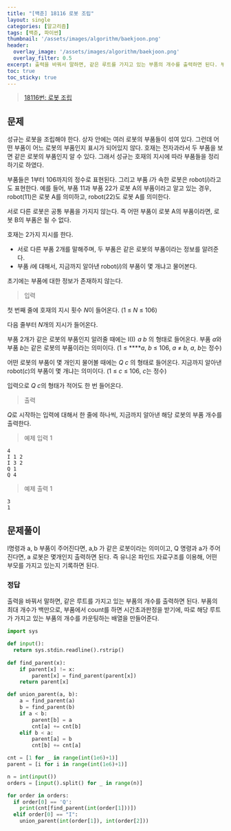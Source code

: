 ```yaml
---
title: "[백준] 18116 로봇 조립"
layout: single
categories: [알고리즘]
tags: [백준, 파이썬]
thumbnail: '/assets/images/algorithm/baekjoon.png'
header:
  overlay_image: '/assets/images/algorithm/baekjoon.png'
  overlay_filter: 0.5
excerpt: 출력을 바꿔서 말하면, 같은 루트를 가지고 있는 부품의 개수를 출력하면 된다. 부품의 최대 개수가 백만으로, 부품에서 count를 하면 시간초과판정을 받기에, 따로 해당 루트가 가지고 있는 부품의 개수를 카운팅하는 배열을 만들어준다.
toc: true
toc_sticky: true
---
```


>[18116번: 로봇 조립](https://www.acmicpc.net/problem/18116)
>

## 문제

성규는 로봇을 조립해야 한다. 상자 안에는 여러 로봇의 부품들이 섞여 있다. 그런데 어떤 부품이 어느 로봇의 부품인지 표시가 되어있지 않다. 호재는 전자과라서 두 부품을 보면 같은 로봇의 부품인지 알 수 있다. 그래서 성규는 호재의 지시에 따라 부품들을 정리하기로 하였다.

부품들은 1부터 106까지의 정수로 표현된다. 그리고 부품 *i*가 속한 로봇은 robot(*i*)라고도 표현한다. 예를 들어, 부품 11과 부품 22가 로봇 A의 부품이라고 알고 있는 경우, robot(11)은 로봇 A를 의미하고, robot(22)도 로봇 A를 의미한다.

서로 다른 로봇은 공통 부품을 가지지 않는다. 즉 어떤 부품이 로봇 A의 부품이라면, 로봇 B의 부품은 될 수 없다.

호재는 2가지 지시를 한다.

- 서로 다른 부품 2개를 말해주며, 두 부품은 같은 로봇의 부품이라는 정보를 알려준다.
- 부품 *i*에 대해서, 지금까지 알아낸 robot(*i*)의 부품이 몇 개냐고 물어본다.

초기에는 부품에 대한 정보가 존재하지 않는다.

> 입력

첫 번째 줄에 호재의 지시 횟수 *N*이 들어온다. (1 ≤ *N* ≤ 106)

다음 줄부터 *N*개의 지시가 들어온다.

부품 2개가 같은 로봇의 부품인지 알려줄 때에는 I\(I\)  *a b* 의 형태로 들어온다. 부품 *a*와 부품 *b*는 같은 로봇의 부품이라는 의미이다. (1 ≤ *****a*, *b* ≤ 106, *a* ≠ *b, a*, *b*는 정수)

어떤 로봇의 부품이 몇 개인지 물어볼 때에는 *Q c* 의 형태로 들어온다. 지금까지 알아낸 robot(*c*)의 부품이 몇 개냐는 의미이다. (1 ≤ *c* ≤ 106, *c*는 정수)

입력으로 *Q c*의 형태가 적어도 한 번 들어온다.

> 출력

*Q*로 시작하는 입력에 대해서 한 줄에 하나씩, 지금까지 알아낸 해당 로봇의 부품 개수를 출력한다.

> 예제 입력 1

```
4
I 1 2
I 3 2
Q 1
Q 4
```

> 예제 출력 1

```
3
1
```

## 문제풀이

I명령과 a, b 부품이 주어진다면, a,b 가 같은 로봇이라는 의미이고, Q 명령과 a가 주어진다면, a 로봇은 몇개인지 출력하면 된다. 즉 유니온 파인드 자료구조를 이용해, 어떤 부모를 가지고 있는지 기록하면 된다.

### 정답

출력을 바꿔서 말하면, 같은 루트를 가지고 있는 부품의 개수를 출력하면 된다. 부품의 최대 개수가 백만으로, 부품에서 count를 하면 시간초과판정을 받기에, 따로 해당 루트가 가지고 있는 부품의 개수를 카운팅하는 배열을 만들어준다.

```python
import sys

def input():
  return sys.stdin.readline().rstrip()
  
def find_parent(x):
    if parent[x] != x:
        parent[x] = find_parent(parent[x])
    return parent[x]

def union_parent(a, b):
    a = find_parent(a)
    b = find_parent(b)
    if a < b:
        parent[b] = a
        cnt[a] += cnt[b]
    elif b < a:
        parent[a] = b
        cnt[b] += cnt[a]

cnt = [1 for _ in range(int(1e6)+1)]
parent = [i for i in range(int(1e6)+1)]

n = int(input())
orders = [input().split() for _ in range(n)]

for order in orders:
  if order[0] == 'Q':
    print(cnt[find_parent(int(order[1]))])
  elif order[0] == "I":
    union_parent(int(order[1]), int(order[2]))
```